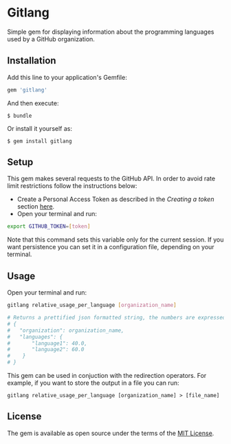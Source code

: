 # Gitlang

Simple gem for displaying information about the programming languages used by a GitHub organization.

## Installation

Add this line to your application's Gemfile:

```ruby
gem 'gitlang'
```

And then execute:

    $ bundle

Or install it yourself as:

    $ gem install gitlang

## Setup

This gem makes several requests to the GitHub API. In order to avoid rate limit restrictions follow the instructions below:
* Create a Personal Access Token as described in the *Creating a token* section [here](https://help.github.com/articles/creating-a-personal-access-token-for-the-command-line/).
* Open your terminal and run:
```bash
export GITHUB_TOKEN=[token]
```
Note that this command sets this variable only for the current session. If you want persistence you can set it in a configuration file, depending on your terminal.

## Usage

Open your terminal and run:
```bash
gitlang relative_usage_per_language [organization_name]

# Returns a prettified json formatted string, the numbers are expressed as %.
# {
#   "organization": organization_name,
#   "languages": {
#       "language1": 40.0,
#       "language2": 60.0
#    }
# }
```
This gem can be used in conjuction with the redirection operators. For example, if you want to store the output in a file you can run:
```
gitlang relative_usage_per_language [organization_name] > [file_name]
```

## License

The gem is available as open source under the terms of the [MIT License](https://opensource.org/licenses/MIT).

